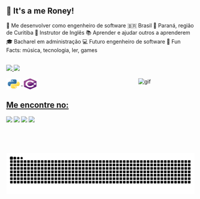 ## 💬 It's a me Roney!

🎯 Me desenvolver como engenheiro de software
🇧🇷 Brasil
🏡 Paraná, região de Curitiba
💼 Instrutor de Inglês
📚 Aprender e ajudar outros a aprenderem
🎓 Bacharel em administração
💻 Futuro engenheiro de software
🧩 Fun Facts: música, tecnologia, ler, games

<br />

<div>
  <a href="https://github.com/Roney-Carvalho">
  <img height="170em" src="https://github-readme-stats.vercel.app/api?username=Roney-Carvalho&show_icons=true&theme=tokyonight&include_all_commits=true&count_private=true"/>
  <img height="170em" src="https://github-readme-stats.vercel.app/api/top-langs/?username=Roney-Carvalho&layout=compact&langs_count=16&theme=tokyonight"/>
</div>

<div style="display: inline_block"><br>
  <img align="center" alt="Roney-Python" height="30" width="40" src="https://raw.githubusercontent.com/devicons/devicon/master/icons/python/python-original.svg">
  <img align="center" alt="Roney-Csharp" height="30" width="40" src="https://raw.githubusercontent.com/devicons/devicon/master/icons/csharp/csharp-original.svg">
  <img align="right" alt="gif" height="200" width="150" src="https://media.giphy.com/media/Lp2DXaHwco9FK/giphy.gif">
</div>

  
## Me encontre no:

<div> 
  <a href="https://instagram.com/roney_oak" target="_blank"><img src="https://img.shields.io/badge/-Instagram-%23E4405F?style=for-the-badge&logo=instagram&logoColor=white" target="_blank"></a>
  <a href="https://discord.gg/CWA5Gwwn" target="_blank"><img src="https://img.shields.io/badge/Discord-7289DA?style=for-the-badge&logo=discord&logoColor=white" target="_blank"></a> 
  <a href = "mailto:roneymcc@hotmail.com"><img src="https://img.shields.io/badge/Microsoft_Outlook-0078D4?style=for-the-badge&logo=microsoft-outlook&logoColor=white" target="_blank"></a>
  <a href="https://www.linkedin.com/in/roney-carvalho-a4031b77/" target="_blank"><img src="https://img.shields.io/badge/-LinkedIn-%230077B5?style=for-the-badge&logo=linkedin&logoColor=white" target="_blank"></a>
</div>

![Snake animation](https://github.com/Roney-Carvalho/Roney-Carvalho/blob/output/github-contribution-grid-snake.svg)
